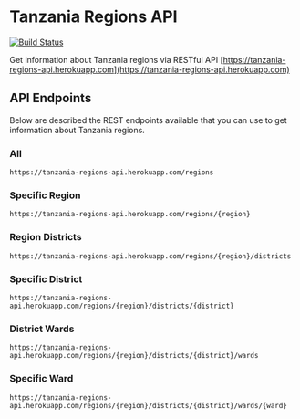 # Tanzania Regions API 

[![Build Status](https://travis-ci.org/josephmtinangi/tanzania-regions-api.svg?branch=master)](https://travis-ci.org/josephmtinangi/tanzania-regions-api)

Get information about Tanzania regions via RESTful API [https://tanzania-regions-api.herokuapp.com](https://tanzania-regions-api.herokuapp.com)

## API Endpoints

Below are described the REST endpoints available that you can use to get information about Tanzania regions.

### All

```
https://tanzania-regions-api.herokuapp.com/regions
```

### Specific Region

```
https://tanzania-regions-api.herokuapp.com/regions/{region}
```

### Region Districts

```
https://tanzania-regions-api.herokuapp.com/regions/{region}/districts
```

### Specific District

```
https://tanzania-regions-api.herokuapp.com/regions/{region}/districts/{district}
```

### District Wards

```
https://tanzania-regions-api.herokuapp.com/regions/{region}/districts/{district}/wards
```

### Specific Ward

```
https://tanzania-regions-api.herokuapp.com/regions/{region}/districts/{district}/wards/{ward}
```
